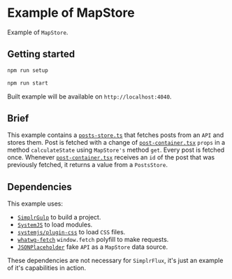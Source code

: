 # Example of MapStore

<!--- TODO: add link to MapStore documentation --->
Example of `MapStore`.

## Getting started

```sh
npm run setup

npm run start
```

Built example will be available on `http://localhost:4040`.

## Brief

This example contains a [`posts-store.ts`](./src/app/posts/posts-store.ts) that fetches posts from an `API` and stores them. Post is fetched with a change of [`post-container.tsx`](./src/app/posts/post-container.tsx) `props` in a method `calculateState` using `MapStore's` method `get`. Every post is fetched once. Whenever [`post-container.tsx`](./src/app/posts/post-container.tsx) receives an `id` of the post that was previously fetched, it returns a value from a `PostsStore`.

## Dependencies

This example uses:

- [`SimplrGulp`](https://github.com/QuatroCode/simplr-gulp) to build a project.
- [`SystemJS`](https://github.com/systemjs/systemjs) to load modules.
- [`systemjs/plugin-css`](https://github.com/systemjs/plugin-css) to load `CSS` files.
- [`whatwg-fetch`](https://github.com/github/fetch) `window.fetch` polyfill to make requests.
- [`JSONPlaceholder`](https://jsonplaceholder.typicode.com/) fake `API` as a `MapStore` data source.

<!--- TODO: add link to SimplrFlux README --->
These dependencies are not necessary for `SimplrFlux`, it's just an example of it's capabilities in action.
